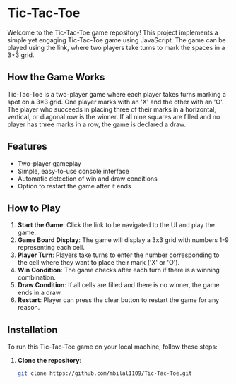 # Tic-Tac-Toe

Welcome to the Tic-Tac-Toe game repository! This project implements a simple yet engaging Tic-Tac-Toe game using JavaScript. The game can be played using the link, where two players take turns to mark the spaces in a 3×3 grid.

## How the Game Works

Tic-Tac-Toe is a two-player game where each player takes turns marking a spot on a 3×3 grid. One player marks with an 'X' and the other with an 'O'. The player who succeeds in placing three of their marks in a horizontal, vertical, or diagonal row is the winner. If all nine squares are filled and no player has three marks in a row, the game is declared a draw.

## Features

- Two-player gameplay
- Simple, easy-to-use console interface
- Automatic detection of win and draw conditions
- Option to restart the game after it ends

## How to Play

1. **Start the Game**: Click the link to be navigated to the UI and play the game.
2. **Game Board Display**: The game will display a 3x3 grid with numbers 1-9 representing each cell.
3. **Player Turn**: Players take turns to enter the number corresponding to the cell where they want to place their mark ('X' or 'O').
4. **Win Condition**: The game checks after each turn if there is a winning combination.
5. **Draw Condition**: If all cells are filled and there is no winner, the game ends in a draw.
6. **Restart**: Player can press the clear button to restart the game for any reason.

## Installation

To run this Tic-Tac-Toe game on your local machine, follow these steps:

1. **Clone the repository**:
   ```bash
   git clone https://github.com/mbilal1109/Tic-Tac-Toe.git
